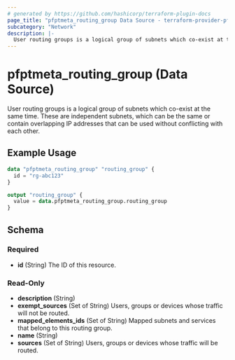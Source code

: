 ```yaml
---
# generated by https://github.com/hashicorp/terraform-plugin-docs
page_title: "pfptmeta_routing_group Data Source - terraform-provider-pfptmeta"
subcategory: "Network"
description: |-
  User routing groups is a logical group of subnets which co-exist at the same time. These are independent subnets, which can be the same or contain overlapping IP addresses that can be used without conflicting with each other.
---
```


# pfptmeta_routing_group (Data Source)

User routing groups is a logical group of subnets which co-exist at the same time. These are independent subnets, which can be the same or contain overlapping IP addresses that can be used without conflicting with each other.

## Example Usage

```terraform
data "pfptmeta_routing_group" "routing_group" {
  id = "rg-abc123"
}

output "routing_group" {
  value = data.pfptmeta_routing_group.routing_group
}
```

<!-- schema generated by tfplugindocs -->
## Schema

### Required

- **id** (String) The ID of this resource.

### Read-Only

- **description** (String)
- **exempt_sources** (Set of String) Users, groups or devices whose traffic will not be routed.
- **mapped_elements_ids** (Set of String) Mapped subnets and services that belong to this routing group.
- **name** (String)
- **sources** (Set of String) Users, groups or devices whose traffic will be routed.
